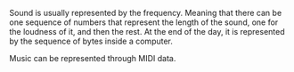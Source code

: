 Sound is usually represented by the frequency. Meaning that there can be one sequence of numbers that represent the length of the sound, one for the loudness of it, and then the rest. At the end of the day, it is represented by the sequence of bytes inside a computer.

Music can be represented through MIDI data.